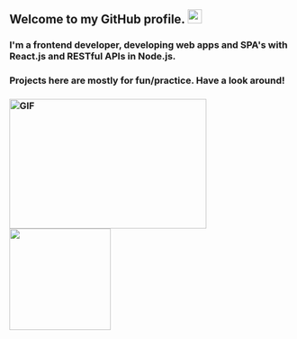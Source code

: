 <h2> Welcome to my GitHub profile. <img src="https://raw.githubusercontent.com/MartinHeinz/MartinHeinz/master/wave.gif" width="25px"> </h2>  <span>

 <h3> I'm a frontend developer, developing web apps and SPA's with React.js and RESTful APIs in Node.js. </h3>
 <h3> Projects here are mostly for fun/practice. Have a look around! <h3>

<img align="left" alt="GIF" src="https://i.pinimg.com/originals/d4/86/07/d486078ae62ffaa4fba99c36eba1d261.gif" height="230px" width="350px" border-radius="50px" />
<br />
<img align="left" height="180em" src="https://github-readme-stats.vercel.app/api?username=rajat-mehra05&show_icons=true&theme=radical&hide_border=true&&count_private=true&include_all_commits=true" />
